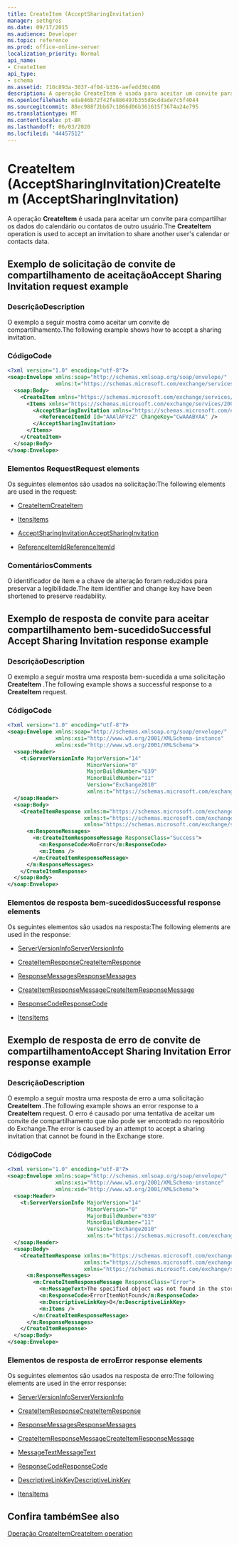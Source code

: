 ```yaml
---
title: CreateItem (AcceptSharingInvitation)
manager: sethgros
ms.date: 09/17/2015
ms.audience: Developer
ms.topic: reference
ms.prod: office-online-server
localization_priority: Normal
api_name:
- CreateItem
api_type:
- schema
ms.assetid: 710c893a-3037-4f04-b336-aefedd36c406
description: A operação CreateItem é usada para aceitar um convite para compartilhar os dados do calendário ou contatos de outro usuário.
ms.openlocfilehash: eda846b72f42fe886497b355d9cddade7c5f4044
ms.sourcegitcommit: 88ec988f2bb67c1866d06b361615f3674a24e795
ms.translationtype: MT
ms.contentlocale: pt-BR
ms.lasthandoff: 06/03/2020
ms.locfileid: "44457512"
---
```

# <a name="createitem-acceptsharinginvitation"></a><span data-ttu-id="75535-103">CreateItem (AcceptSharingInvitation)</span><span class="sxs-lookup"><span data-stu-id="75535-103">CreateItem (AcceptSharingInvitation)</span></span>

<span data-ttu-id="75535-104">A operação **CreateItem** é usada para aceitar um convite para compartilhar os dados do calendário ou contatos de outro usuário.</span><span class="sxs-lookup"><span data-stu-id="75535-104">The **CreateItem** operation is used to accept an invitation to share another user's calendar or contacts data.</span></span> 
  
## <a name="accept-sharing-invitation-request-example"></a><span data-ttu-id="75535-105">Exemplo de solicitação de convite de compartilhamento de aceitação</span><span class="sxs-lookup"><span data-stu-id="75535-105">Accept Sharing Invitation request example</span></span>

### <a name="description"></a><span data-ttu-id="75535-106">Descrição</span><span class="sxs-lookup"><span data-stu-id="75535-106">Description</span></span>

<span data-ttu-id="75535-107">O exemplo a seguir mostra como aceitar um convite de compartilhamento.</span><span class="sxs-lookup"><span data-stu-id="75535-107">The following example shows how to accept a sharing invitation.</span></span>
  
### <a name="code"></a><span data-ttu-id="75535-108">Código</span><span class="sxs-lookup"><span data-stu-id="75535-108">Code</span></span>

```XML
<?xml version="1.0" encoding="utf-8"?>
<soap:Envelope xmlns:soap="http://schemas.xmlsoap.org/soap/envelope/"
               xmlns:t="https://schemas.microsoft.com/exchange/services/2006/types">
  <soap:Body>
    <CreateItem xmlns="https://schemas.microsoft.com/exchange/services/2006/messages">
      <Items xmlns="https://schemas.microsoft.com/exchange/services/2006/messages">
        <AcceptSharingInvitation xmlns="https://schemas.microsoft.com/exchange/services/2006/types">
          <ReferenceItemId Id="AAAlAFVzZ" ChangeKey="CwAAABYAA" />
        </AcceptSharingInvitation>
      </Items>
    </CreateItem>
  </soap:Body>
</soap:Envelope>
```

### <a name="request-elements"></a><span data-ttu-id="75535-109">Elementos Request</span><span class="sxs-lookup"><span data-stu-id="75535-109">Request elements</span></span>

<span data-ttu-id="75535-110">Os seguintes elementos são usados na solicitação:</span><span class="sxs-lookup"><span data-stu-id="75535-110">The following elements are used in the request:</span></span>
  
- [<span data-ttu-id="75535-111">CreateItem</span><span class="sxs-lookup"><span data-stu-id="75535-111">CreateItem</span></span>](createitem.md)
    
- [<span data-ttu-id="75535-112">Itens</span><span class="sxs-lookup"><span data-stu-id="75535-112">Items</span></span>](items.md)
    
- [<span data-ttu-id="75535-113">AcceptSharingInvitation</span><span class="sxs-lookup"><span data-stu-id="75535-113">AcceptSharingInvitation</span></span>](acceptsharinginvitation.md)
    
- [<span data-ttu-id="75535-114">ReferenceItemId</span><span class="sxs-lookup"><span data-stu-id="75535-114">ReferenceItemId</span></span>](referenceitemid.md)
    
### <a name="comments"></a><span data-ttu-id="75535-115">Comentários</span><span class="sxs-lookup"><span data-stu-id="75535-115">Comments</span></span>

<span data-ttu-id="75535-116">O identificador de item e a chave de alteração foram reduzidos para preservar a legibilidade.</span><span class="sxs-lookup"><span data-stu-id="75535-116">The item identifier and change key have been shortened to preserve readability.</span></span>
  
## <a name="successful-accept-sharing-invitation-response-example"></a><span data-ttu-id="75535-117">Exemplo de resposta de convite para aceitar compartilhamento bem-sucedido</span><span class="sxs-lookup"><span data-stu-id="75535-117">Successful Accept Sharing Invitation response example</span></span>

### <a name="description"></a><span data-ttu-id="75535-118">Descrição</span><span class="sxs-lookup"><span data-stu-id="75535-118">Description</span></span>

<span data-ttu-id="75535-119">O exemplo a seguir mostra uma resposta bem-sucedida a uma solicitação **CreateItem** .</span><span class="sxs-lookup"><span data-stu-id="75535-119">The following example shows a successful response to a **CreateItem** request.</span></span> 
  
### <a name="code"></a><span data-ttu-id="75535-120">Código</span><span class="sxs-lookup"><span data-stu-id="75535-120">Code</span></span>

```XML
<?xml version="1.0" encoding="utf-8"?>
<soap:Envelope xmlns:soap="http://schemas.xmlsoap.org/soap/envelope/" 
               xmlns:xsi="http://www.w3.org/2001/XMLSchema-instance" 
               xmlns:xsd="http://www.w3.org/2001/XMLSchema">
  <soap:Header>
    <t:ServerVersionInfo MajorVersion="14" 
                         MinorVersion="0" 
                         MajorBuildNumber="639" 
                         MinorBuildNumber="11" 
                         Version="Exchange2010" 
                         xmlns:t="https://schemas.microsoft.com/exchange/services/2006/types" />
  </soap:Header>
  <soap:Body>
    <CreateItemResponse xmlns:m="https://schemas.microsoft.com/exchange/services/2006/messages" 
                        xmlns:t="https://schemas.microsoft.com/exchange/services/2006/types" 
                        xmlns="https://schemas.microsoft.com/exchange/services/2006/messages">
      <m:ResponseMessages>
        <m:CreateItemResponseMessage ResponseClass="Success">
          <m:ResponseCode>NoError</m:ResponseCode>
          <m:Items />
        </m:CreateItemResponseMessage>
      </m:ResponseMessages>
    </CreateItemResponse>
  </soap:Body>
</soap:Envelope>
```

### <a name="successful-response-elements"></a><span data-ttu-id="75535-121">Elementos de resposta bem-sucedidos</span><span class="sxs-lookup"><span data-stu-id="75535-121">Successful response elements</span></span>

<span data-ttu-id="75535-122">Os seguintes elementos são usados na resposta:</span><span class="sxs-lookup"><span data-stu-id="75535-122">The following elements are used in the response:</span></span>
  
- [<span data-ttu-id="75535-123">ServerVersionInfo</span><span class="sxs-lookup"><span data-stu-id="75535-123">ServerVersionInfo</span></span>](serverversioninfo.md)
    
- [<span data-ttu-id="75535-124">CreateItemResponse</span><span class="sxs-lookup"><span data-stu-id="75535-124">CreateItemResponse</span></span>](createitemresponse.md)
    
- [<span data-ttu-id="75535-125">ResponseMessages</span><span class="sxs-lookup"><span data-stu-id="75535-125">ResponseMessages</span></span>](responsemessages.md)
    
- [<span data-ttu-id="75535-126">CreateItemResponseMessage</span><span class="sxs-lookup"><span data-stu-id="75535-126">CreateItemResponseMessage</span></span>](createitemresponsemessage.md)
    
- [<span data-ttu-id="75535-127">ResponseCode</span><span class="sxs-lookup"><span data-stu-id="75535-127">ResponseCode</span></span>](responsecode.md)
    
- [<span data-ttu-id="75535-128">Itens</span><span class="sxs-lookup"><span data-stu-id="75535-128">Items</span></span>](items.md)
    
## <a name="accept-sharing-invitation-error-response-example"></a><span data-ttu-id="75535-129">Exemplo de resposta de erro de convite de compartilhamento</span><span class="sxs-lookup"><span data-stu-id="75535-129">Accept Sharing Invitation Error response example</span></span>

### <a name="description"></a><span data-ttu-id="75535-130">Descrição</span><span class="sxs-lookup"><span data-stu-id="75535-130">Description</span></span>

<span data-ttu-id="75535-131">O exemplo a seguir mostra uma resposta de erro a uma solicitação **CreateItem** .</span><span class="sxs-lookup"><span data-stu-id="75535-131">The following example shows an error response to a **CreateItem** request.</span></span> <span data-ttu-id="75535-132">O erro é causado por uma tentativa de aceitar um convite de compartilhamento que não pode ser encontrado no repositório do Exchange.</span><span class="sxs-lookup"><span data-stu-id="75535-132">The error is caused by an attempt to accept a sharing invitation that cannot be found in the Exchange store.</span></span> 
  
### <a name="code"></a><span data-ttu-id="75535-133">Código</span><span class="sxs-lookup"><span data-stu-id="75535-133">Code</span></span>

```XML
<?xml version="1.0" encoding="utf-8"?>
<soap:Envelope xmlns:soap="http://schemas.xmlsoap.org/soap/envelope/" 
               xmlns:xsi="http://www.w3.org/2001/XMLSchema-instance" 
               xmlns:xsd="http://www.w3.org/2001/XMLSchema">
  <soap:Header>
    <t:ServerVersionInfo MajorVersion="14" 
                         MinorVersion="0" 
                         MajorBuildNumber="639" 
                         MinorBuildNumber="11" 
                         Version="Exchange2010" 
                         xmlns:t="https://schemas.microsoft.com/exchange/services/2006/types" />
  </soap:Header>
  <soap:Body>
    <CreateItemResponse xmlns:m="https://schemas.microsoft.com/exchange/services/2006/messages" 
                        xmlns:t="https://schemas.microsoft.com/exchange/services/2006/types" 
                        xmlns="https://schemas.microsoft.com/exchange/services/2006/messages">
      <m:ResponseMessages>
        <m:CreateItemResponseMessage ResponseClass="Error">
          <m:MessageText>The specified object was not found in the store.</m:MessageText>
          <m:ResponseCode>ErrorItemNotFound</m:ResponseCode>
          <m:DescriptiveLinkKey>0</m:DescriptiveLinkKey>
          <m:Items />
        </m:CreateItemResponseMessage>
      </m:ResponseMessages>
    </CreateItemResponse>
  </soap:Body>
</soap:Envelope>
```

### <a name="error-response-elements"></a><span data-ttu-id="75535-134">Elementos de resposta de erro</span><span class="sxs-lookup"><span data-stu-id="75535-134">Error response elements</span></span>

<span data-ttu-id="75535-135">Os seguintes elementos são usados na resposta de erro:</span><span class="sxs-lookup"><span data-stu-id="75535-135">The following elements are used in the error response:</span></span>
  
- [<span data-ttu-id="75535-136">ServerVersionInfo</span><span class="sxs-lookup"><span data-stu-id="75535-136">ServerVersionInfo</span></span>](serverversioninfo.md)
    
- [<span data-ttu-id="75535-137">CreateItemResponse</span><span class="sxs-lookup"><span data-stu-id="75535-137">CreateItemResponse</span></span>](createitemresponse.md)
    
- [<span data-ttu-id="75535-138">ResponseMessages</span><span class="sxs-lookup"><span data-stu-id="75535-138">ResponseMessages</span></span>](responsemessages.md)
    
- [<span data-ttu-id="75535-139">CreateItemResponseMessage</span><span class="sxs-lookup"><span data-stu-id="75535-139">CreateItemResponseMessage</span></span>](createitemresponsemessage.md)
    
- [<span data-ttu-id="75535-140">MessageText</span><span class="sxs-lookup"><span data-stu-id="75535-140">MessageText</span></span>](messagetext.md)
    
- [<span data-ttu-id="75535-141">ResponseCode</span><span class="sxs-lookup"><span data-stu-id="75535-141">ResponseCode</span></span>](responsecode.md)
    
- [<span data-ttu-id="75535-142">DescriptiveLinkKey</span><span class="sxs-lookup"><span data-stu-id="75535-142">DescriptiveLinkKey</span></span>](descriptivelinkkey.md)
    
- [<span data-ttu-id="75535-143">Itens</span><span class="sxs-lookup"><span data-stu-id="75535-143">Items</span></span>](items.md)
    
## <a name="see-also"></a><span data-ttu-id="75535-144">Confira também</span><span class="sxs-lookup"><span data-stu-id="75535-144">See also</span></span>



[<span data-ttu-id="75535-145">Operação CreateItem</span><span class="sxs-lookup"><span data-stu-id="75535-145">CreateItem operation</span></span>](createitem-operation.md)

